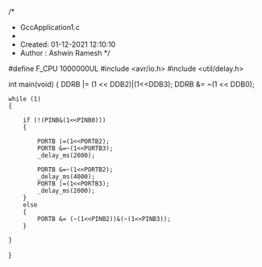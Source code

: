 /*
 * GccApplication1.c
 *
 * Created: 01-12-2021 12:10:10
 * Author : Ashwin Ramesh
 */ 

#define F_CPU 1000000UL
#include <avr/io.h>
#include <util/delay.h>

int main(void)
{
	DDRB |= (1 << DDB2)|(1<<DDB3);
	DDRB &= ~(1 << DDB0);


	while (1)
	{
		
		if (!(PINB&(1<<PINB0)))
		{
			
			PORTB |=(1<<PORTB2);
			PORTB &=~(1<<PORTB3);
			_delay_ms(2000);
			
			PORTB &=~(1<<PORTB2);
			_delay_ms(4000);
			PORTB |=(1<<PORTB3);
			_delay_ms(2000);
		}
		else
		{
			PORTB &= (~(1<<PINB2))&(~(1<<PINB3));
		}

	}
}
